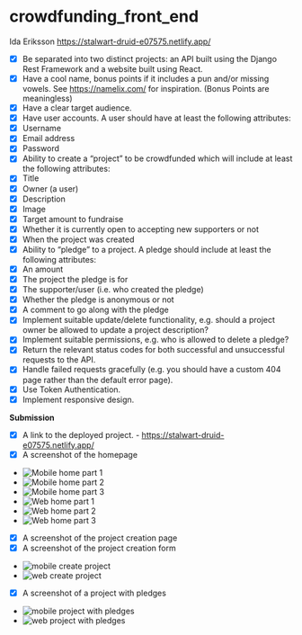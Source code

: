 # crowdfunding_front_end
Ida Eriksson 
https://stalwart-druid-e07575.netlify.app/

- [X] Be separated into two distinct projects: an API built using the Django Rest
Framework and a website built using React.
- [X] Have a cool name, bonus points if it includes a pun and/or missing vowels. See
https://namelix.com/ for inspiration.
(Bonus Points are meaningless)
- [X] Have a clear target audience.
- [X] Have user accounts. A user should have at least the following attributes:
- [X] Username
- [X] Email address
- [X] Password
- [X] Ability to create a “project” to be crowdfunded which will include at least the
following attributes:
- [X] Title
- [X] Owner (a user)
- [X] Description
- [X] Image
- [X] Target amount to fundraise
- [X] Whether it is currently open to accepting new supporters or not
- [X] When the project was created
- [X] Ability to “pledge” to a project. A pledge should include at least the following
attributes:
- [X] An amount
- [X] The project the pledge is for
- [X] The supporter/user (i.e. who created the pledge)
- [X] Whether the pledge is anonymous or not
- [X] A comment to go along with the pledge
- [X] Implement suitable update/delete functionality, e.g. should a project owner be
allowed to update a project description?
- [X] Implement suitable permissions, e.g. who is allowed to delete a pledge?
- [X] Return the relevant status codes for both successful and unsuccessful requests
to the API.
- [X] Handle failed requests gracefully (e.g. you should have a custom 404 page
rather than the default error page).
- [X] Use Token Authentication.
- [X] Implement responsive design.

**Submission** 
- [X] A link to the deployed project. - https://stalwart-druid-e07575.netlify.app/
- [X] A screenshot of the homepage
- ![Mobile home part 1](<public/images/Mobile home part 1.png>)
- ![Mobile home part 2](<public/images/Mobile part 2.png>)
- ![Mobile home part 3](<public/images/Mobile home part 3.png>)
- ![Web home part 1](<public/images/Web part 1.png>)
- ![Web home part 2](<public/images/Web home part 2.png>)
- ![Web home part 3](<public/images/Web home part 3.png>)
- [X] A screenshot of the project creation page
- [X] A screenshot of the project creation form
- ![mobile create project](<public/images/Mobile create project.png>)
- ![web create project](<public/images/Web create project.png>)
- [X] A screenshot of a project with pledges
- ![mobile project with pledges](<public/images/Mobile project with pledges.png>)
- ![web project with pledges](<public/images/Web project with pledges.png>)


